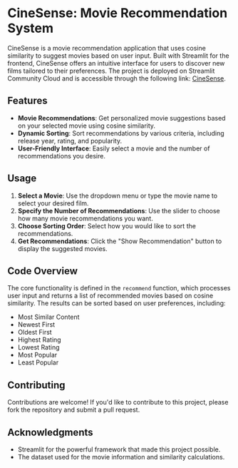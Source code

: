 # CineSense: Movie Recommendation System

CineSense is a movie recommendation application that uses cosine similarity to suggest movies based on user input. Built with Streamlit for the frontend, CineSense offers an intuitive interface for users to discover new films tailored to their preferences. The project is deployed on Streamlit Community Cloud and is accessible through the following link: [CineSense](https://cinesense.streamlit.app).

## Features

- **Movie Recommendations**: Get personalized movie suggestions based on your selected movie using cosine similarity.
- **Dynamic Sorting**: Sort recommendations by various criteria, including release year, rating, and popularity.
- **User-Friendly Interface**: Easily select a movie and the number of recommendations you desire.

## Usage

1. **Select a Movie**: Use the dropdown menu or type the movie name to select your desired film.
2. **Specify the Number of Recommendations**: Use the slider to choose how many movie recommendations you want.
3. **Choose Sorting Order**: Select how you would like to sort the recommendations.
4. **Get Recommendations**: Click the "Show Recommendation" button to display the suggested movies.

## Code Overview

The core functionality is defined in the `recommend` function, which processes user input and returns a list of recommended movies based on cosine similarity. The results can be sorted based on user preferences, including:

- Most Similar Content
- Newest First
- Oldest First
- Highest Rating
- Lowest Rating
- Most Popular
- Least Popular

## Contributing

Contributions are welcome! If you'd like to contribute to this project, please fork the repository and submit a pull request.

## Acknowledgments

- Streamlit for the powerful framework that made this project possible.
- The dataset used for the movie information and similarity calculations.
